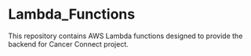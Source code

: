 # Lambda_Functions

This repository contains AWS Lambda functions designed to provide the backend for Cancer Connect project.

